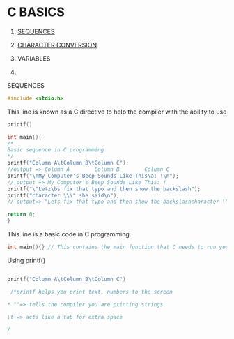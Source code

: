 # C BASICS

1. [SEQUENCES](https://github.com/OkolieOKS234/C_BASICS/tree/main/Sequences)

2. [CHARACTER CONVERSION](https://github.com/OkolieOKS234/C_BASICS)

3. VARIABLES

4. 



SEQUENCES

```c
#include <stdio.h>
```

This line is known as a C directive to help the compiler with the ability to use 

```c
printf()
```

```c
int main(){
/*
Basic sequence in C programming
*/
printf("Column A\tColumn B\tColumn C");
//output => Column A        Column B        Column C
printf("\nMy Computer's Beep Sounds Like This\a: !\n");
// output => My Computer's Beep Sounds Like This: !
printf("\"Letz\bs fix that typo and then show the backslash");
printf("character \\\" she said\n");
// output=> "Lets fix that typo and then show the backslashcharacter \" she said

return 0;
}
```

This line is a basic code in C programming.  

```c
int main(){} // This contains the main function that C needs to run your program

```

Using  printf()

```c

printf("Column A\tColumn B\tColumn C")

 /*printf helps you print text, numbers to the screen

* ""=> tells the compiler you are printing strings

\t => acts like a tab for extra space 

/
```
